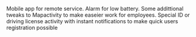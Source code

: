 Mobile app for remote service.
Alarm for low battery. Some addittional tweaks to Mapactivity to make easeier work for employees. 
Special ID or driving license activity with instant notifications to make quick users registration possible
